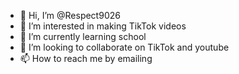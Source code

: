- 👋 Hi, I’m @Respect9026
- 👀 I’m interested in making TikTok videos
- 🌱 I’m currently learning school
- 💞️ I’m looking to collaborate on TikTok and youtube 
- 📫 How to reach me by emailing 

<!---
Respect9026/Respect9026 is a ✨ special ✨ repository because its `README.md` (this file) appears on your GitHub profile.
You can click the Preview link to take a look at your changes.
--->
